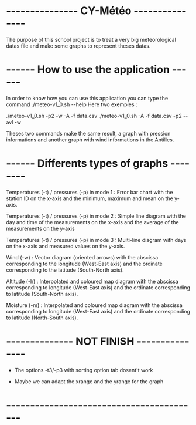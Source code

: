 # --------------- CY-Météo --------------- #

The purpose of this school project is to treat a very big
meteorological datas file and make some graphs to represent 
theses datas.

# ------ How to use the application ------ #

In order to know how you can use this application you can
type the command ./meteo-v1_0.sh --help
Here two exemples : 

./meteo-v1_0.sh -p2 -w -A -f data.csv
./meteo-v1_0.sh -A -f data.csv -p2 --avl -w  

Theses two commands make the same result, a graph with 
pression informations and another graph with wind 
informations in the Antilles.

# ------ Differents types of graphs -------- #

Temperatures (-t) / pressures (-p) in mode 1 :
    Error bar chart with the station ID on the x-axis
    and the minimum, maximum and mean on the y-axis.

Temperatures (-t) / pressures (-p) in mode 2 :
    Simple line diagram with the day and time of the 
    measurements on the x-axis and the average of the 
    measurements on the y-axis

Temperatures (-t) / pressures (-p) in mode 3 :
    Multi-line diagram with days on the x-axis and 
    measured values on the y-axis.

Wind (-w) :
    Vector diagram (oriented arrows) with the 
    abscissa corresponding to the longitude (West-East axis)
    and the ordinate corresponding to the latitude 
    (South-North axis).

Altitude (-h) :
    Interpolated and coloured map diagram with the abscissa
    corresponding to longitude (West-East axis) and the ordinate
    corresponding to latitude (South-North axis).

Moisture (-m) :
    Interpolated and coloured map diagram with the abscissa
    corresponding to longitude (West-East axis) and the ordinate
    corresponding to latitude (North-South axis).

# -------------- NOT FINISH --------------- #
- The options -t3/-p3 with sorting option tab dosent't work

- Maybe we can adapt the xrange and the yrange for the graph  
# ----------------------------------------- #




